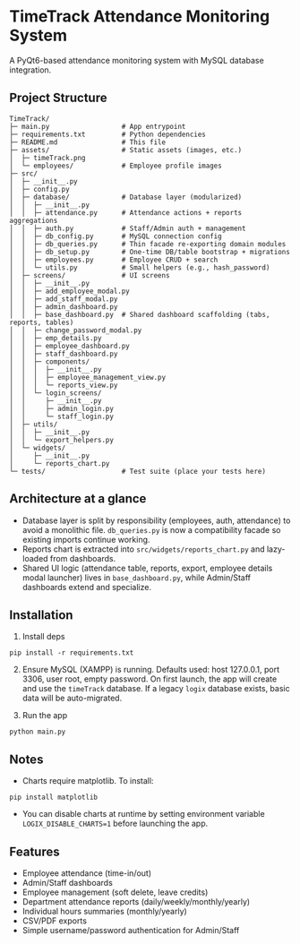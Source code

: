 # TimeTrack Attendance Monitoring System

A PyQt6-based attendance monitoring system with MySQL database integration.

## Project Structure

```
TimeTrack/
├─ main.py                  # App entrypoint
├─ requirements.txt         # Python dependencies
├─ README.md                # This file
├─ assets/                  # Static assets (images, etc.)
│  ├─ timeTrack.png
│  └─ employees/            # Employee profile images
├─ src/
│  ├─ __init__.py
│  ├─ config.py
│  ├─ database/             # Database layer (modularized)
│  │  ├─ __init__.py
│  │  ├─ attendance.py      # Attendance actions + reports aggregations
│  │  ├─ auth.py            # Staff/Admin auth + management
│  │  ├─ db_config.py       # MySQL connection config
│  │  ├─ db_queries.py      # Thin facade re-exporting domain modules
│  │  ├─ db_setup.py        # One-time DB/table bootstrap + migrations
│  │  ├─ employees.py       # Employee CRUD + search
│  │  └─ utils.py           # Small helpers (e.g., hash_password)
│  ├─ screens/              # UI screens
│  │  ├─ __init__.py
│  │  ├─ add_employee_modal.py
│  │  ├─ add_staff_modal.py
│  │  ├─ admin_dashboard.py
│  │  ├─ base_dashboard.py  # Shared dashboard scaffolding (tabs, reports, tables)
│  │  ├─ change_password_modal.py
│  │  ├─ emp_details.py
│  │  ├─ employee_dashboard.py
│  │  ├─ staff_dashboard.py
│  │  ├─ components/
│  │  │  ├─ __init__.py
│  │  │  ├─ employee_management_view.py
│  │  │  └─ reports_view.py
│  │  └─ login_screens/
│  │     ├─ __init__.py
│  │     ├─ admin_login.py
│  │     └─ staff_login.py
│  ├─ utils/
│  │  ├─ __init__.py
│  │  └─ export_helpers.py
│  └─ widgets/
│     ├─ __init__.py
│     └─ reports_chart.py
└─ tests/                   # Test suite (place your tests here)
```

## Architecture at a glance
- Database layer is split by responsibility (employees, auth, attendance) to avoid a monolithic file. `db_queries.py` is now a compatibility facade so existing imports continue working.
- Reports chart is extracted into `src/widgets/reports_chart.py` and lazy-loaded from dashboards.
- Shared UI logic (attendance table, reports, export, employee details modal launcher) lives in `base_dashboard.py`, while Admin/Staff dashboards extend and specialize.

## Installation
1) Install deps

```
pip install -r requirements.txt
```

2) Ensure MySQL (XAMPP) is running. Defaults used: host 127.0.0.1, port 3306, user root, empty password. On first launch, the app will create and use the `timeTrack` database. If a legacy `logix` database exists, basic data will be auto-migrated.

3) Run the app

```
python main.py
```

## Notes
- Charts require matplotlib. To install:

```
pip install matplotlib
```

- You can disable charts at runtime by setting environment variable `LOGIX_DISABLE_CHARTS=1` before launching the app.

## Features
- Employee attendance (time-in/out)
- Admin/Staff dashboards
- Employee management (soft delete, leave credits)
- Department attendance reports (daily/weekly/monthly/yearly)
- Individual hours summaries (monthly/yearly)
- CSV/PDF exports
- Simple username/password authentication for Admin/Staff
